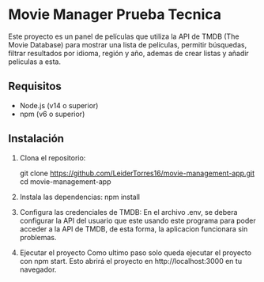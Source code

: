 # Movie Manager Prueba Tecnica

Este proyecto es un panel de películas que utiliza la API de TMDB (The Movie Database) para mostrar una lista de películas, permitir búsquedas, filtrar resultados por idioma, región y año, ademas de crear listas y añadir peliculas a esta.

## Requisitos

- Node.js (v14 o superior)
- npm (v6 o superior)

## Instalación

1. Clona el repositorio:

   git clone https://github.com/LeiderTorres16/movie-management-app.git
   cd movie-management-app

2. Instala las dependencias:
    npm install

3. Configura las credenciales de TMDB:
    En el archivo .env, se debera configurar la API del usuario que este usando este programa para poder acceder a la API de TMDB, de esta forma, la aplicacion funcionara sin problemas.

4. Ejecutar el proyecto
    Como ultimo paso solo queda ejecutar el proyecto con npm start.
    Esto abrirá el proyecto en http://localhost:3000 en tu navegador.